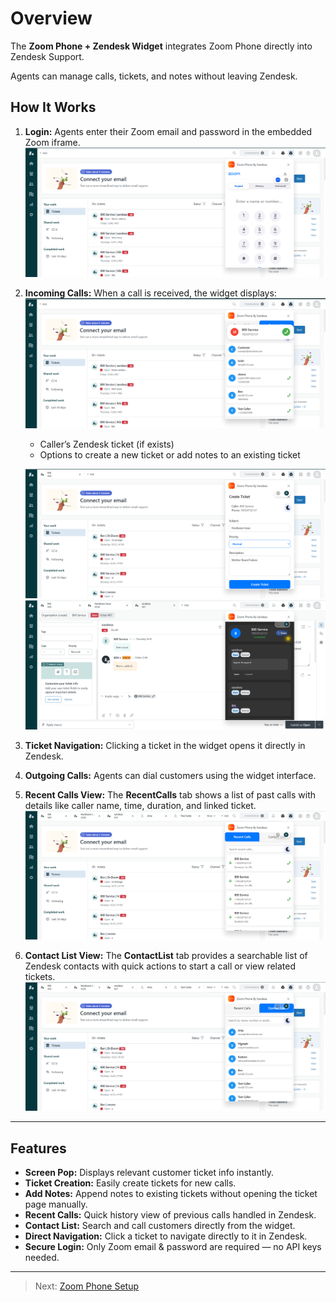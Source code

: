 # Overview

The **Zoom Phone + Zendesk Widget** integrates Zoom Phone directly into Zendesk Support.  

Agents can manage calls, tickets, and notes without leaving Zendesk.

## How It Works

1. **Login:** Agents enter their Zoom email and password in the embedded Zoom iframe.  
   ![Zoom Login](../assets/images/zoom-login.png)

2. **Incoming Calls:** When a call is received, the widget displays:  
   ![Incoming Call](../assets/images/incoming-call.png)  
   - Caller’s Zendesk ticket (if exists)  
   - Options to create a new ticket or add notes to an existing ticket  

   ![Create Ticket](../assets/images/create-ticket.png)  
   ![Add Note](../assets/images/add-note.png)

3. **Ticket Navigation:** Clicking a ticket in the widget opens it directly in Zendesk.  

4. **Outgoing Calls:** Agents can dial customers using the widget interface.  

5. **Recent Calls View:** The **RecentCalls** tab shows a list of past calls with details like caller name, time, duration, and linked ticket.  
   ![Recent Calls](../assets/images/recent-list.png)

6. **Contact List View:** The **ContactList** tab provides a searchable list of Zendesk contacts with quick actions to start a call or view related tickets.  
   ![Contact List](../assets/images/contact-list.png)

---

## Features

- **Screen Pop:** Displays relevant customer ticket info instantly.  
- **Ticket Creation:** Easily create tickets for new calls.  
- **Add Notes:** Append notes to existing tickets without opening the ticket page manually.  
- **Recent Calls:** Quick history view of previous calls handled in Zendesk.  
- **Contact List:** Search and call customers directly from the widget.  
- **Direct Navigation:** Click a ticket to navigate directly to it in Zendesk.  
- **Secure Login:** Only Zoom email & password are required — no API keys needed.  

---

> Next: [Zoom Phone Setup](../zoomphone/setup.md)
